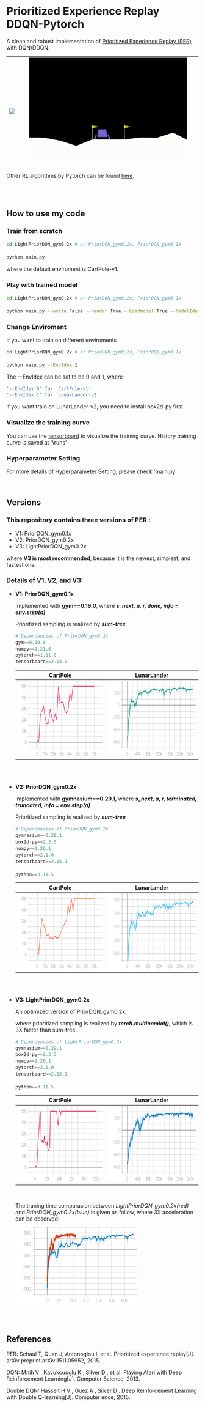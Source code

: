 # Prioritized Experience Replay DDQN-Pytorch

A clean and robust implementation of [Prioritized Experience Replay (PER)](https://arxiv.org/abs/1511.05952) with DQN/DDQN. 

<img src="https://github.com/XinJingHao/DQN-DDQN-Pytorch/blob/main/IMGs/Render_CVP1.gif" width="90%" height="auto">  | <img src="https://github.com/XinJingHao/DQN-DDQN-Pytorch/blob/main/IMGs/Render%20of%20DDQN.gif" width="90%" height="auto">
:-----------------------:|:-----------------------:|

Other RL algorithms by Pytorch can be found [here](https://github.com/XinJingHao/RL-Algorithms-by-Pytorch).


<br/>
<br/>

## How to use my code

### Train from scratch

```bash
cd LightPriorDQN_gym0.2x # or PriorDQN_gym0.2x, PriorDQN_gym0.1x

python main.py
```

where the default enviroment is CartPole-v1.  

### Play with trained model

```bash
cd LightPriorDQN_gym0.2x # or PriorDQN_gym0.2x, PriorDQN_gym0.1x

python main.py --write False --render True --Loadmodel True --ModelIdex 50
```

### Change Enviroment

If you want to train on different enviroments

```bash
cd LightPriorDQN_gym0.2x # or PriorDQN_gym0.2x, PriorDQN_gym0.1x

python main.py --EnvIdex 1
```

The --EnvIdex can be set to be 0 and 1, where   

```bash
'--EnvIdex 0' for 'CartPole-v1'  
'--EnvIdex 1' for 'LunarLander-v2'   
```

if you want train on LunarLander-v2, you need to install box2d-py first.


### Visualize the training curve

You can use the [tensorboard](https://pytorch.org/docs/stable/tensorboard.html) to visualize the training curve. History training curve is saved at '\runs'

### Hyperparameter Setting

For more details of Hyperparameter Setting, please check 'main.py'

<br/>

## Versions
### This repository contains three versions of PER :
- V1: PriorDQN_gym0.1x
- V2: PriorDQN_gym0.2x
- V3: LightPriorDQN_gym0.2x

where **V3 is most recommended**, because it is the newest, simplest, and fastest one.

### Details of V1, V2, and V3:
+ **V1: PriorDQN_gym0.1x**

  Implemented with **gym==0.19.0**, where ***s_next, a, r, done, info = env.step(a)***

  Prioritized sampling is realized by ***sum-tree***

  ```python
  # Dependencies of PriorDQN_gym0.1x
  gym==0.19.0
  numpy==1.21.6
  pytorch==1.11.0
  tensorboard==2.13.0
  ```

  |                           CartPole                           |                         LunarLander                          |
  | :----------------------------------------------------------: | :----------------------------------------------------------: |
  | <img src="https://github.com/XinJingHao/Prioritized-DQN-DDQN-Pytorch/blob/main/PriorDQN_gym0.1x/IMGs/CPV1.svg" width="320" height="200"> | <img src="https://github.com/XinJingHao/Prioritized-DQN-DDQN-Pytorch/blob/main/PriorDQN_gym0.1x/IMGs/LLDV2.svg" width="320" height="200"> |

<br/>
<br/>



+ **V2: PriorDQN_gym0.2x**

  Implemented with **gymnasium==0.29.1**, where ***s_next, a, r, terminated, truncated, info = env.step(a)***

  Prioritized sampling is realized by ***sum-tree***

  ```python
  # Dependencies of PriorDQN_gym0.2x
  gymnasium==0.29.1
  box2d-py==2.3.5
  numpy==1.26.1
  pytorch==2.1.0
  tensorboard==2.15.1

  python==3.11.5
  ```

  |                           CartPole                           |                         LunarLander                          |
  | :----------------------------------------------------------: | :----------------------------------------------------------: |
  | <img src="https://github.com/XinJingHao/Prioritized-DQN-DDQN-Pytorch/blob/main/PriorDQN_gym0.2x/IMGs/CPV1.svg" width="320" height="200"> | <img src="https://github.com/XinJingHao/Prioritized-DQN-DDQN-Pytorch/blob/main/PriorDQN_gym0.2x/IMGs/LLDV2.svg" width="320" height="200"> |

<br/>
<br/>



+ **V3: LightPriorDQN_gym0.2x**

  An optimized version of PriorDQN_gym0.2x,

  where prioritized sampling is realized by ***torch.multinomial()***, which is 3X faster than sum-tree.

  ```python
  # Dependencies of LightPriorDQN_gym0.2x
  gymnasium==0.29.1
  box2d-py==2.3.5
  numpy==1.26.1
  pytorch==2.1.0
  tensorboard==2.15.1

  python==3.11.5
  ```

  |                           CartPole                           |                         LunarLander                          |
  | :----------------------------------------------------------: | :----------------------------------------------------------: |
  | <img src="https://github.com/XinJingHao/Prioritized-DQN-DDQN-Pytorch/blob/main/LightPriorDQN_gym0.2x/IMGs/CPV1.svg" width="320" height="200"> | <img src="https://github.com/XinJingHao/Prioritized-DQN-DDQN-Pytorch/blob/main/LightPriorDQN_gym0.2x/IMGs/LLDV2.svg" width="320" height="200"> |
  
  <br/>
  
  The traning time comparasion between *LightPriorDQN_gym0.2x(red)* and *PriorDQN_gym0.2x(blue)* is given as follow, where 3X acceleration can be observed:
  
  <img src="https://github.com/XinJingHao/Prioritized-DQN-DDQN-Pytorch/blob/main/LightPriorDQN_gym0.2x/IMGs/time_comparing.svg" width="320" height="200">


<br/>
<br/>


## References

PER: Schaul T, Quan J, Antonoglou I, et al. Prioritized experience replay[J]. arXiv preprint arXiv:1511.05952, 2015.

DQN: Mnih V , Kavukcuoglu K , Silver D , et al. Playing Atari with Deep Reinforcement Learning[J]. Computer Science, 2013. 

Double DQN: Hasselt H V , Guez A , Silver D . Deep Reinforcement Learning with Double Q-learning[J]. Computer ence, 2015.

  
